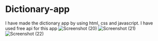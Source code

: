 # Dictionary-app
I have made the dictionary app by using html, css and javascript. I have used free api for this app
![Screenshot (20)](https://user-images.githubusercontent.com/92274739/222912442-1c0dc970-2056-49aa-8692-eff848593cbe.png)
![Screenshot (21)](https://user-images.githubusercontent.com/92274739/222912476-5f415779-4b59-4fb3-90dc-1f2a34b75290.png)
![Screenshot (22)](https://user-images.githubusercontent.com/92274739/222913417-3b6f28d9-7295-4fe7-968f-57bed4154481.png)
